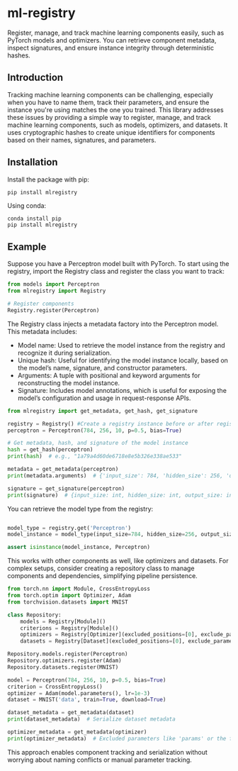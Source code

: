 # ml-registry

Register, manage, and track machine learning components easily, such as PyTorch models and optimizers. You can retrieve component metadata, inspect signatures, and ensure instance integrity through deterministic hashes.

## Introduction

Tracking machine learning components can be challenging, especially when you have to name them, track their parameters, and ensure the instance you're using matches the one you trained. This library addresses these issues by providing a simple way to register, manage, and track machine learning components, such as models, optimizers, and datasets. It uses cryptographic hashes to create unique identifiers for components based on their names, signatures, and parameters.


## Installation

Install the package with pip:

```bash
pip install mlregistry
```

Using conda:

```
conda install pip
pip install mlregistry
```

## Example
Suppose you have a Perceptron model built with PyTorch. To start using the registry, import the Registry class and register the class you want to track:
```python
from models import Perceptron
from mlregistry import Registry

# Register components
Registry.register(Perceptron)

```

The Registry class injects a metadata factory into the Perceptron model. This metadata includes:

- Model name: Used to retrieve the model instance from the registry and recognize it during serialization.
- Unique hash: Useful for identifying the model instance locally, based on the model’s name, signature, and constructor parameters.
- Arguments: A tuple with positional and keyword arguments for reconstructing the model instance.
- Signature: Includes model annotations, which is useful for exposing the model’s configuration and usage in request-response APIs.

```python
from mlregistry import get_metadata, get_hash, get_signature

registry = Registry() #Create a registry instance before or after registry of classes. 
perceptron = Perceptron(784, 256, 10, p=0.5, bias=True)

# Get metadata, hash, and signature of the model instance
hash = get_hash(perceptron)
print(hash)  # e.g., "1a79a4d60de6718e8e5b326e338ae533"

metadata = get_metadata(perceptron)
print(metadata.arguments)  # {'input_size': 784, 'hidden_size': 256, 'output_size': 10, 'p': 0.5, 'bias': True}

signature = get_signature(perceptron)
print(signature)  # {input_size: int, hidden_size: int, output_size: int, p: float, bias: bool}

```

You can retrieve the model type from the registry:

```python

model_type = registry.get('Perceptron')
model_instance = model_type(input_size=784, hidden_size=256, output_size=10, p=0.5, bias=True)

assert isinstance(model_instance, Perceptron)

```

This works with other components as well, like optimizers and datasets. For complex setups, consider creating a repository class to manage components and dependencies, simplifying pipeline persistence.


```python
from torch.nn import Module, CrossEntropyLoss
from torch.optim import Optimizer, Adam
from torchvision.datasets import MNIST

class Repository:
    models = Registry[Module]()
    criterions = Registry[Module]()
    optimizers = Registry[Optimizer](excluded_positions=[0], exclude_parameters={'params'})
    datasets = Registry[Dataset](excluded_positions=[0], exclude_parameters={'root', 'download'})

Repository.models.register(Perceptron)
Repository.optimizers.register(Adam)
Repository.datasets.register(MNIST)

model = Perceptron(784, 256, 10, p=0.5, bias=True)
criterion = CrossEntropyLoss()
optimizer = Adam(model.parameters(), lr=1e-3)
dataset = MNIST('data', train=True, download=True)

dataset_metadata = get_metadata(dataset)
print(dataset_metadata)  # Serialize dataset metadata

optimizer_metadata = get_metadata(optimizer)
print(optimizer_metadata)  # Excluded parameters like 'params' or the first positional argument won’t appear in metadata
```

This approach enables component tracking and serialization without worrying about naming conflicts or manual parameter tracking.
